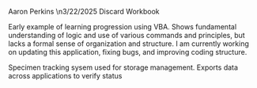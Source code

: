 Aaron Perkins
\n3/22/2025
Discard Workbook

Early example of learning progression using VBA. Shows fundamental understanding of logic and use of 
various commands and principles, but lacks a formal sense of organization and structure. I am currently
working on updating this application, fixing bugs, and improving coding structure.

Specimen tracking sysem used for storage management. Exports data across applications to verify status
